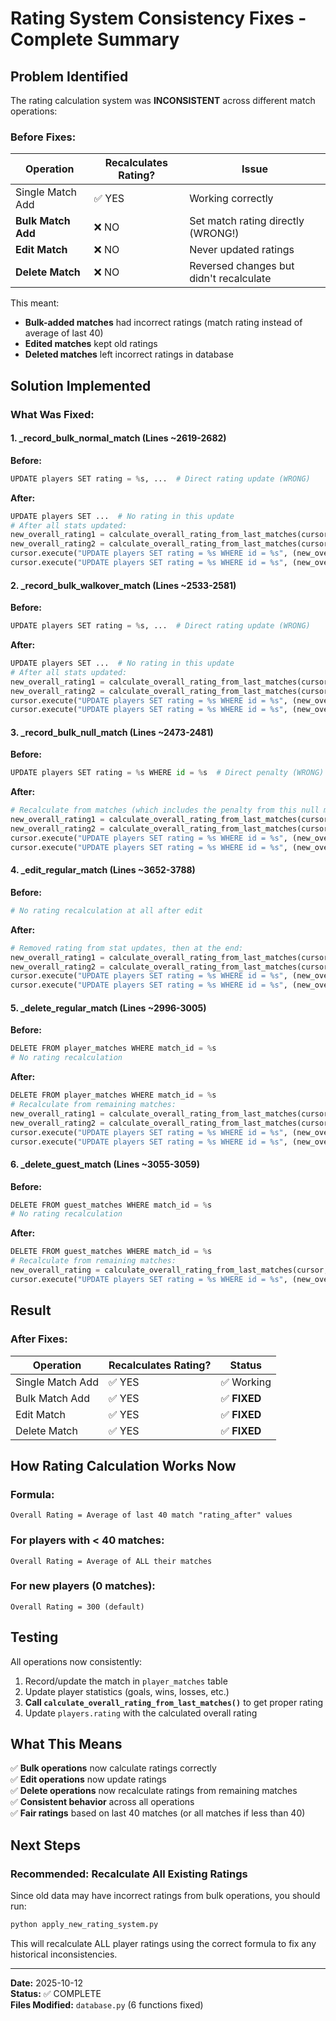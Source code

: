 # Rating System Consistency Fixes - Complete Summary

## Problem Identified

The rating calculation system was **INCONSISTENT** across different match operations:

### Before Fixes:
| Operation | Recalculates Rating? | Issue |
|-----------|---------------------|-------|
| Single Match Add | ✅ YES | Working correctly |
| **Bulk Match Add** | ❌ NO | Set match rating directly (WRONG!) |
| **Edit Match** | ❌ NO | Never updated ratings |
| **Delete Match** | ❌ NO | Reversed changes but didn't recalculate |

This meant:
- **Bulk-added matches** had incorrect ratings (match rating instead of average of last 40)
- **Edited matches** kept old ratings
- **Deleted matches** left incorrect ratings in database

## Solution Implemented

### What Was Fixed:

#### 1. **_record_bulk_normal_match** (Lines ~2619-2682)
**Before:**
```python
UPDATE players SET rating = %s, ...  # Direct rating update (WRONG)
```

**After:**
```python
UPDATE players SET ...  # No rating in this update
# After all stats updated:
new_overall_rating1 = calculate_overall_rating_from_last_matches(cursor, player1_id, limit=40)
new_overall_rating2 = calculate_overall_rating_from_last_matches(cursor, player2_id, limit=40)
cursor.execute("UPDATE players SET rating = %s WHERE id = %s", (new_overall_rating1, player1_id))
cursor.execute("UPDATE players SET rating = %s WHERE id = %s", (new_overall_rating2, player2_id))
```

#### 2. **_record_bulk_walkover_match** (Lines ~2533-2581)
**Before:**
```python
UPDATE players SET rating = %s, ...  # Direct rating update (WRONG)
```

**After:**
```python
UPDATE players SET ...  # No rating in this update
# After all stats updated:
new_overall_rating1 = calculate_overall_rating_from_last_matches(cursor, player1_id, limit=40)
new_overall_rating2 = calculate_overall_rating_from_last_matches(cursor, player2_id, limit=40)
cursor.execute("UPDATE players SET rating = %s WHERE id = %s", (new_overall_rating1, player1_id))
cursor.execute("UPDATE players SET rating = %s WHERE id = %s", (new_overall_rating2, player2_id))
```

#### 3. **_record_bulk_null_match** (Lines ~2473-2481)
**Before:**
```python
UPDATE players SET rating = %s WHERE id = %s  # Direct penalty (WRONG)
```

**After:**
```python
# Recalculate from matches (which includes the penalty from this null match)
new_overall_rating1 = calculate_overall_rating_from_last_matches(cursor, player1_id, limit=40)
new_overall_rating2 = calculate_overall_rating_from_last_matches(cursor, player2_id, limit=40)
cursor.execute("UPDATE players SET rating = %s WHERE id = %s", (new_overall_rating1, player1_id))
cursor.execute("UPDATE players SET rating = %s WHERE id = %s", (new_overall_rating2, player2_id))
```

#### 4. **_edit_regular_match** (Lines ~3652-3788)
**Before:**
```python
# No rating recalculation at all after edit
```

**After:**
```python
# Removed rating from stat updates, then at the end:
new_overall_rating1 = calculate_overall_rating_from_last_matches(cursor, player1_id, limit=40)
new_overall_rating2 = calculate_overall_rating_from_last_matches(cursor, player2_id, limit=40)
cursor.execute("UPDATE players SET rating = %s WHERE id = %s", (new_overall_rating1, player1_id))
cursor.execute("UPDATE players SET rating = %s WHERE id = %s", (new_overall_rating2, player2_id))
```

#### 5. **_delete_regular_match** (Lines ~2996-3005)
**Before:**
```python
DELETE FROM player_matches WHERE match_id = %s
# No rating recalculation
```

**After:**
```python
DELETE FROM player_matches WHERE match_id = %s
# Recalculate from remaining matches:
new_overall_rating1 = calculate_overall_rating_from_last_matches(cursor, player1_id, limit=40)
new_overall_rating2 = calculate_overall_rating_from_last_matches(cursor, player2_id, limit=40)
cursor.execute("UPDATE players SET rating = %s WHERE id = %s", (new_overall_rating1, player1_id))
cursor.execute("UPDATE players SET rating = %s WHERE id = %s", (new_overall_rating2, player2_id))
```

#### 6. **_delete_guest_match** (Lines ~3055-3059)
**Before:**
```python
DELETE FROM guest_matches WHERE match_id = %s
# No rating recalculation
```

**After:**
```python
DELETE FROM guest_matches WHERE match_id = %s
# Recalculate from remaining matches:
new_overall_rating = calculate_overall_rating_from_last_matches(cursor, clan_player_id, limit=40)
cursor.execute("UPDATE players SET rating = %s WHERE id = %s", (new_overall_rating, clan_player_id))
```

## Result

### After Fixes:
| Operation | Recalculates Rating? | Status |
|-----------|---------------------|--------|
| Single Match Add | ✅ YES | ✅ Working |
| Bulk Match Add | ✅ YES | ✅ **FIXED** |
| Edit Match | ✅ YES | ✅ **FIXED** |
| Delete Match | ✅ YES | ✅ **FIXED** |

## How Rating Calculation Works Now

### Formula:
```
Overall Rating = Average of last 40 match "rating_after" values
```

### For players with < 40 matches:
```
Overall Rating = Average of ALL their matches
```

### For new players (0 matches):
```
Overall Rating = 300 (default)
```

## Testing

All operations now consistently:
1. Record/update the match in `player_matches` table
2. Update player statistics (goals, wins, losses, etc.)
3. **Call `calculate_overall_rating_from_last_matches()`** to get proper rating
4. Update `players.rating` with the calculated overall rating

## What This Means

✅ **Bulk operations** now calculate ratings correctly  
✅ **Edit operations** now update ratings  
✅ **Delete operations** now recalculate ratings from remaining matches  
✅ **Consistent behavior** across all operations  
✅ **Fair ratings** based on last 40 matches (or all matches if less than 40)

## Next Steps

### Recommended: Recalculate All Existing Ratings

Since old data may have incorrect ratings from bulk operations, you should run:

```bash
python apply_new_rating_system.py
```

This will recalculate ALL player ratings using the correct formula to fix any historical inconsistencies.

---

**Date:** 2025-10-12  
**Status:** ✅ COMPLETE  
**Files Modified:** `database.py` (6 functions fixed)
